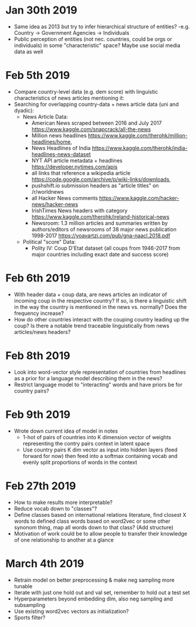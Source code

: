 # Jan 30th 2019
- Same idea as 2013 but try to infer hierarchical structure of entities?
    -e.g. Country -> Government Agencies -> Individuals
- Public perception of entities (not nec. countries, could be orgs or individuals)
    in some "characteristic" space? Maybe use social media data as well

# Feb 5th 2019
- Compare country-level data (e.g. dem score) with linguistic characteristics
    of news articles mentioning it:
- Searching for overlapping country-data + news article data (uni and dyadic):
    - News Article Data:
        - American News scraped between 2016 and July 2017
            https://www.kaggle.com/snapcrack/all-the-news
        - Million news headlines 
            https://www.kaggle.com/therohk/million-headlines/home,
        - News Headlines of India
            https://www.kaggle.com/therohk/india-headlines-news-dataset
        - NYT API article metadata + headlines
            https://developer.nytimes.com/apis 
        - all links that reference a wikipedia article
            https://code.google.com/archive/p/wiki-links/downloads,
        - pushshift.io submission headers as "article titles" on /r/worldnews
        - all Hacker News comments
            https://www.kaggle.com/hacker-news/hacker-news
        - IrishTimes News headers with category
            https://www.kaggle.com/therohk/ireland-historical-news
        - Newsroom: 1.3 million articles and summaries written by authors/editors
            of newsrooms of 38 major news publication 1998-2017
            https://yoavartzi.com/pub/gna-naacl.2018.pdf
    - Political "score" Data:
        - Polity IV: Coup D'Etat dataset (all coups from 1946-2017 from major countries
            including exact date and success score) 

# Feb 6th 2019
- With header data + coup data, are news articles an indicator of incoming coup in
    the respective country? If so, is there a linguistic shift in the way the country
    is mentioned in the news vs. normally? Does the frequency increase?
- How do other countries interact with the couping country leading up the coup? Is 
    there a notable trend traceable linguistically from news articles/news headers?

# Feb 8th 2019
- Look into word-vector style representation of countries from headlines as a prior
    for a language model describing them in the news?
- Restrict language model to "interacting" words and have priors be for country pairs?

# Feb 9th 2019
- Wrote down current idea of model in notes
    - 1-hot of pairs of countries into K dimension vector of weights representing
        the contry pairs context in latent space
    - Use country pairs K dim vector as input into hidden layers (feed forward
        for now) then feed into a softmax containing vocab and evenly split proportions
        of words in the context

# Feb 27th 2019
- How to make results more interpretable?
- Reduce vocab down to "classes"?
- Define classes based on international relations literature, find closest X words
    to defined class words based on word2vec or some other synonom thing, map
    all words down to that class? (Add structure)
- Motivation of work could be to allow people to transfer their knowledge of one
    relationship to another at a glance

# March 4th 2019
- Retrain model on better preprocessing & make neg sampling more tunable
- Iterate with just one hold out and val set, remember to hold out a test set
- Hyperparameters beyond embedding dim, also neg sampling and subsampling
- Use existing word2vec vectors as initialization?
- Sports filter?
